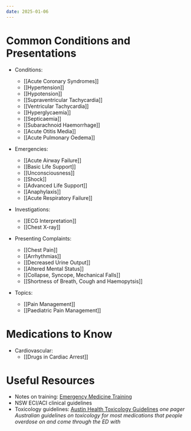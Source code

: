 ```yaml
---
date: 2025-01-06
---
```

# Common Conditions and Presentations
<!-- QueryToSerialize: list rows.file.link from "01 Disciplines" where  contains(Rotations, "[" + this.file.name + "](" + replace(this.file.folder + "/" + this.file.name + "." + this.file.ext, " ", "%20")   + ")") OR contains(Rotations, this.file.link) group by reverse(split(file.folder, "/"))[0] -->
<!-- SerializedQuery: list rows.file.link from "01 Disciplines" where  contains(Rotations, "[" + this.file.name + "](" + replace(this.file.folder + "/" + this.file.name + "." + this.file.ext, " ", "%20")   + ")") OR contains(Rotations, this.file.link) group by reverse(split(file.folder, "/"))[0] -->
- Conditions: 
    - [[Acute Coronary Syndromes]]
    - [[Hypertension]]
    - [[Hypotension]]
    - [[Supraventricular Tachycardia]]
    - [[Ventricular Tachycardia]]
    - [[Hyperglycaemia]]
    - [[Septicaemia]]
    - [[Subarachnoid Haemorrhage]]
    - [[Acute Otitis Media]]
    - [[Acute Pulmonary Oedema]]

- Emergencies: 
    - [[Acute Airway Failure]]
    - [[Basic Life Support]]
    - [[Unconsciousness]]
    - [[Shock]]
    - [[Advanced Life Support]]
    - [[Anaphylaxis]]
    - [[Acute Respiratory Failure]]

- Investigations: 
    - [[ECG Interpretation]]
    - [[Chest X-ray]]

- Presenting Complaints: 
    - [[Chest Pain]]
    - [[Arrhythmias]]
    - [[Decreased Urine Output]]
    - [[Altered Mental Status]]
    - [[Collapse, Syncope, Mechanical Falls]]
    - [[Shortness of Breath, Cough and Haemopytsis]]

- Topics: 
    - [[Pain Management]]
    - [[Paediatric Pain Management]]

<!-- SerializedQuery END -->

# Medications to Know
<!-- QueryToSerialize: list rows.file.link from "03 Medications" where  contains(Rotations, "[" + this.file.name + "](" + replace(this.file.folder + "/" + this.file.name + "." + this.file.ext, " ", "%20")   + ")") OR contains(Rotations, this.file.link) group by reverse(split(file.folder, "/"))[0] -->
<!-- SerializedQuery: list rows.file.link from "03 Medications" where  contains(Rotations, "[" + this.file.name + "](" + replace(this.file.folder + "/" + this.file.name + "." + this.file.ext, " ", "%20")   + ")") OR contains(Rotations, this.file.link) group by reverse(split(file.folder, "/"))[0] -->
- Cardiovascular: 
    - [[Drugs in Cardiac Arrest]]

<!-- SerializedQuery END -->
# Useful Resources
- Notes on training: [Emergency Medicine Training](00%20Reference/Training/Emergency%20Medicine%20Training.md)
- NSW ECI/ACI clinical guidelines
- Toxicology guidelines: [Austin Health Toxicology Guidelines](https://www.austin.org.au/clinical-toxicology-guidelines/) *one pager Australian guidelines on toxicology for most medications that people overdose on and come through the ED with*
  
